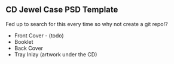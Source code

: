 CD Jewel Case PSD Template
--------------------------

Fed up to search for this every time so why not create a git repo!?

 - Front Cover - (todo)
 - Booklet
 - Back Cover
 - Tray Inlay (artwork under the CD)
